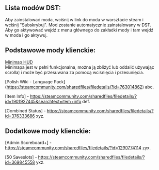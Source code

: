 ## Lista modów DST:

Aby zainstalować moda, wciśnij w link do moda w warsztacie steam i wciśnij "Subskrybuj". Mod zostanie automatycznie zainstalowany w DST. Aby go aktywować wejdź z menu głównego do zakładki mody i tam wejdź w moda i go aktywuj.

## Podstawowe mody klienckie:

[Minimap HUD](http://steamcommunity.com/sharedfiles/filedetails/?id=345692228)  
Minimapa jest w pełni funkcjonalna, można ją zbliżyć lub oddalić używając scrolla) i może być przesuwana za pomocą wciśnięcia i przesunięcia.

[Polish Wiki - Language Pack] (https://steamcommunity.com/sharedfiles/filedetails/?id=763014862)
abc.

[Item Info] - https://steamcommunity.com/sharedfiles/filedetails/?id=1901927445&searchtext=item+info
def.

[Combined Status] - https://steamcommunity.com/sharedfiles/filedetails/?id=376333686
xyz.

## Dodatkowe mody klienckie:

[Admin Scoreboard+] - https://steamcommunity.com/sharedfiles/filedetails/?id=1290774114
zyx.

[50 Saveslots] - https://steamcommunity.com/sharedfiles/filedetails/?id=369845558
yxz.